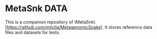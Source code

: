 # MetaSnk DATA

This is a companion repository of (MetaSnk)[https://github.com/mticlla/MetagenomicSnake]. It stores reference data files and datasets for tests.
